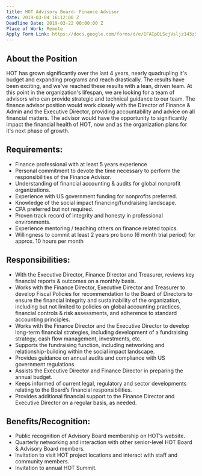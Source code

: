 ```yaml
---
title: HOT Advisory Board- Finance Advisor
date: 2019-03-04 16:12:00 Z
Deadline Date: 2019-03-22 00:00:00 Z
Place of Work: Remote
Apply Form Link: https://docs.google.com/forms/d/e/1FAIpQLScjVsljz143zSq3wwgrbc9ki8N0kYQ72viM88n0y8gIL2-fHA/viewform
---
```


## About the Position
HOT has grown significantly over the last 4 years, nearly quadrupling it's budget and expanding programs and reach drastically. The results have been exciting, and we've reached these results with a lean, driven team. At this point in the organization's lifespan, we are looking for a team of advisors who can provide strategic and technical guidance to our team. The finance advisor position would work closely with the Director of Finance & Admin and the Executive Director, providing accountability and advice on all financial matters. The advisor would have the opportunity to significantly impact the financial health of HOT, now and as the organization plans for it's next phase of growth.
 
## Requirements:
* Finance professional with at least 5 years experience
* Personal commitment to devote the time necessary to perform the responsibilities of the Finance Advisor.
* Understanding of financial accounting & audits for global nonprofit organizations.
* Experience with US government funding for nonprofits preferred.
* Knowledge of the social impact financing/fundraising landscape.
* CPA preferred but not required.
* Proven track record of integrity and honesty in professional environments.
* Experience mentoring / teaching others on finance related topics.
* Willingness to commit at least 2 years pro bono (6 month trial period) for approx. 10 hours per month

## Responsibilities:
* With the Executive Director, Finance Director and Treasurer, reviews key financial reports & outcomes on a monthly basis.
* Works with the Finance Director, Executive Director and Treasurer to develop Fiscal Policies for recommendation to the Board of Directors to ensure the financial integrity and sustainability of the organization, including but not limited to policies on global accounting practices, financial controls & risk assessments, and adherence to standard accounting principles. 
* Works with the Finance Director and the Executive Director to develop long-term financial strategies, including development of a fundraising strategy, cash flow management, investments, etc.
* Supports the fundraising function, including networking and relationship-building within the social impact landscape. 
* Provides guidance on annual audits and compliance with US government regulations.
* Assists the Executive Director and Finance Director in preparing the annual budget.
* Keeps informed of current legal, regulatory and sector developments relating to the Board’s financial responsibilities.
* Provides additional financial support to the Finance Director and Executive Director on a regular basis, as needed.

## Benefits/Recognition:
* Public recognition of Advisory Board membership on HOT’s website.
* Quarterly networking and interaction with other senior-level HOT Board & Advisory Board members.
* Invitation to visit HOT project locations and interact with staff and community members.
* Invitation to annual HOT Summit.

